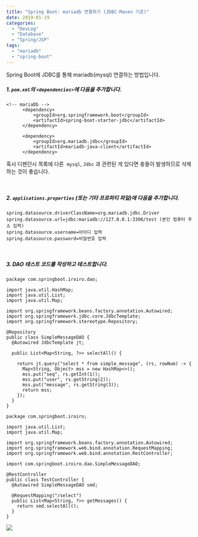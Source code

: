 ```yaml
---
title: "Spring Boot: mariadb 연결하기 (JDBC-Maven 기준)"
date: 2019-01-19
categories: 
  - "DevLog"
  - "Database"
  - "Spring/JSP"
tags: 
  - "mariadb"
  - "spring-boot"
---
```


Spring Boot에 JDBC를 통해 mariadb(mysql) 연결하는 방법입니다.

##### 1\. `pom.xml`의 `<dependencies>`에 다음을 추가합니다.

```
<!-- mariaDb -->
      <dependency>
          <groupId>org.springframework.boot</groupId>
          <artifactId>spring-boot-starter-jdbc</artifactId>
      </dependency>
           
      <dependency>
          <groupId>org.mariadb.jdbc</groupId>
          <artifactId>mariadb-java-client</artifactId>
      </dependency>
```

혹시 디펜던시 목록에 다른  `mysql`, `Jdbc` 과 관련된 게 있다면 충돌이 발생하므로 삭제하는 것이 좋습니다.

 

##### 2\. `applications.properties` (또는 기타 프로퍼티 파일)에 다음을 추가합니다.

```
spring.datasource.driverClassName=org.mariadb.jdbc.Driver
spring.datasource.url=jdbc:mariadb://127.0.0.1:3306/test (본인 컴퓨터 주소 입력)
spring.datasource.username=아이디 입력
spring.datasource.password=비밀번호 입력
```

 

##### 3\. DAO 테스트 코드를 작성하고 테스트합니다.

```
package com.springboot.iroiro.dao;

import java.util.HashMap;
import java.util.List;
import java.util.Map;

import org.springframework.beans.factory.annotation.Autowired;
import org.springframework.jdbc.core.JdbcTemplate;
import org.springframework.stereotype.Repository;

@Repository
public class SimpleMessageDAO {
  @Autowired JdbcTemplate jt;
  
  public List<Map<String, ?>> selectAll() {
    
    return jt.query("select * from simple_message", (rs, rowNum) -> {
      Map<String, Object> mss = new HashMap<>();
      mss.put("seq", rs.getInt(1));
      mss.put("user", rs.getString(2));
      mss.put("message", rs.getString(3));
      return mss;
    });
  }
}

```

```
package com.springboot.iroiro;

import java.util.List;
import java.util.Map;

import org.springframework.beans.factory.annotation.Autowired;
import org.springframework.web.bind.annotation.RequestMapping;
import org.springframework.web.bind.annotation.RestController;

import com.springboot.iroiro.dao.SimpleMessageDAO;

@RestController
public class TestController {
  @Autowired SimpleMessageDAO smd;
  
  @RequestMapping("/select")
  public List<Map<String, ?>> getMessages() {
    return smd.selectAll();
  }
}
```

 ![](/assets/img/wp-content/uploads/2019/01/스크린샷-2019-01-19-오후-10.28.49.png)
